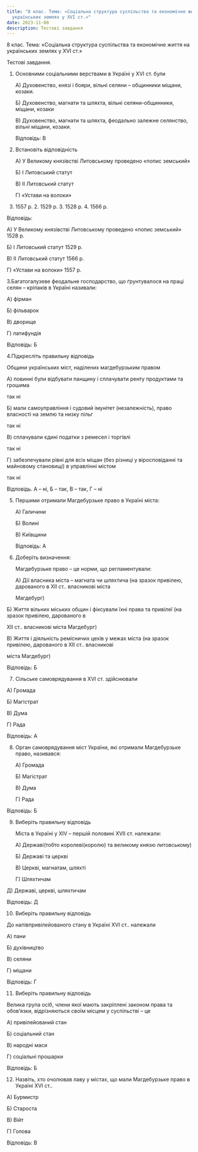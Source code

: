```yaml
---
title: "8 клас. Тема: «Соціальна структура суспільства та економічне життя на
  українських землях у ХVI ст.»"
date: 2023-11-08
description: Тестові завдання
---
```



8 клас. Тема: «Соціальна структура суспільства та економічне життя на українських землях у ХVI ст.»

Тестові завдання.

1. Основними соціальними верствами в Україні у ХVI ст. були

   А) Духовенство, князі і бояри, вільні селяни – общинники міщани, козаки.

   Б) Духовенство, магнати та шляхта, вільні селяни-общинники, міщани, козаки

   В) Духовенство, магнати та шляхта, феодально залежне селянство, вільні міщани, козаки.

   Відповідь: В
2. Встановіть відповідність

   А) У Великому князівстві Литовському проведено «попис земський»

   Б) І Литовський статут

   В) ІІ Литовський статут

   Г) «Устави на волоки»
3. 1557 р. 2. 1529 р. 3. 1528 р. 4. 1566 р.

Відповідь:

А) У Великому князівстві Литовському проведено «попис земський» 1528 р.

Б) І Литовський статут 1529 р.

В) ІІ Литовський статут 1566 р.

Г) «Устави на волоки» 1557 р.

3.Багатогалузеве феодальне господарство, що ґрунтувалося на праці селян – кріпаків в Україні називали:

А) фірман

Б) фільварок

В) дворище

Г) латифундія

Відповідь: Б

4.Підкресліть правильну відповідь

Общини українських міст, наділених магдебурзьким правом

А) повинні були відбувати панщину і сплачувати ренту продуктами та грошима

так ні

Б) мали самоуправління і судовий імунітет (незалежність), право власності на землю та низку пільг

так ні

В) сплачували єдині податки з ремесел і торгівлі

так ні

Г) забезпечували рівні для всіх міщан (без різниці у віросповіданні та майновому становищі) в управлінні містом

так ні

Відповідь. А – ні, Б – так, В – так, Г – ні

5. Першими отримали Магдебурзьке право в Україні міста:

   А) Галичини

   Б) Волині

   В) Київщини

   Відповідь: А
6. Доберіть визначення:

   Магдебурзьке право – це норми, що регламентували:

   А) Дії власника міста – магната чи шляхтича (на зразок привілею, дарованого в ХІІ ст.. власникові міста

   Магдебург)

Б) Життя вільних міських общин і фіксували їхні права та привілеї (на зразок привілею, дарованого в

ХІІ ст.. власникові міста Магдебург)

В) Життя і діяльність ремісничих цехів у межах міста (на зразок привілею, дарованого в ХІІ ст.. власникові

міста Магдебург)

Відповідь: Б

7. Сільське самоврядування в ХVI ст. здійснювали

А) Громада

Б) Магістрат

В) Дума

Г) Рада

Відповідь: А

8. Орган самоврядування міст України, які отримали Магдебурзьке право, називався:

   А) Громада

   Б) Магістрат

   В) Дума

   Г) Рада

Відповідь: Б

9. Виберіть правильну відповідь

   Міста в Україні у ХІV – першій половині ХVIІ ст. належали:

   А) Державі(тобто королеві(королю) та великому князю литовському)

   Б) Державі та церкві

   В) Церкві, магнатам, шляхті

   Г) Шляхтичам

Д) Державі, церкві, шляхтичам

Відповідь: Д

10. Виберіть правильну відповідь

До напівпривілейованого стану в Україні ХVІ ст.. належали

А) пани

Б) духівництво

В) селяни

Г) міщани

Відповідь: Г

11. Виберіть правильну відповідь

Велика група осіб, члени якої мають закріплені законом права та обов’язки, відрізняються своїм місцем у суспільстві – це

А) привілейований стан

Б) соціальний стан

В) народні маси

Г) соціальні прошарки

Відповідь: Б

12. Назвіть, хто очолював лаву у містах, що мали Магдебурзьке право в Україні ХVІ ст..

А) Бурмистр

Б) Староста

В) Війт

Г) Голова

Відповідь: В